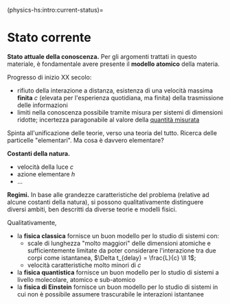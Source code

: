 (physics-hs:intro:current-status)=
# Stato corrente

**Stato attuale della conoscenza.** Per gli argomenti trattati in questo materiale, è fondamentale avere presente il **modello atomico** della materia.

Progresso di inizio XX secolo:
- rifiuto della interazione a distanza, esistenza di una velocità massima **finita** $c$ (elevata per l'esperienza quotidiana, ma finita) della trasmissione delle informazioni
- limiti nella conoscenza possibile tramite misura per sistemi di dimensioni ridotte; incertezza paragonabile al valore della [quantità misurata](physics-hs:intro:measurements)

Spinta all'unificazione delle teorie, verso una teoria del tutto. Ricerca delle particelle "elementari". Ma cosa è davvero elementare?

**Costanti della natura.** 
- velocità della luce $c$
- azione elementare $h$
- ...

**Regimi.** In base alle grandezze caratteristiche del problema (relative ad alcune costanti della natura), si possono qualitativamente distinguere diversi ambiti, ben descritti da diverse teorie e modelli fisici.

Qualitativamente,
- la **fisica classica** fornisce un buon modello per lo studio di sistemi con:
  - scale di lunghezza "molto maggiori" delle dimensioni atomiche e sufficientemente limitate da poter considerare l'interazione tra due corpi come istantanea, $\Delta t_{delay} = \frac{L}{c} \ll 1$;
  - velocità caratteristiche molto minori di $c$
- la **fisica quantistica** fornisce un buon modello per lo studio di sistemi a livello molecolare, atomico e sub-atomico
- la **fisica di Einstein** fornisce un buon modello per lo studio di sistemi in cui non è possibile assumere trascurabile le interazioni istantanee 



